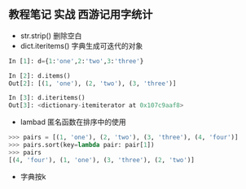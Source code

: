 ## 教程笔记 实战 西游记用字统计
   * str.strip()  删除空白
   * dict.iteritems()  字典生成可迭代的对象
```python
In [1]: d={1:'one',2:'two',3:'three'}

In [2]: d.items()
Out[2]: [(1, 'one'), (2, 'two'), (3, 'three')]

In [3]: d.iteritems()
Out[3]: <dictionary-itemiterator at 0x107c9aaf8>
```
* lambad 匿名函数在排序中的使用
```python
>>> pairs = [(1, 'one'), (2, 'two'), (3, 'three'), (4, 'four')]
>>> pairs.sort(key=lambda pair: pair[1])
>>> pairs
[(4, 'four'), (1, 'one'), (3, 'three'), (2, 'two')]
```
* 字典按k
